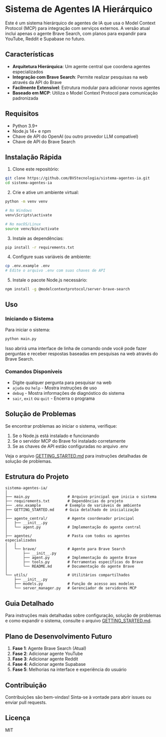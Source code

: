 # Sistema de Agentes IA Hierárquico

Este é um sistema hierárquico de agentes de IA que usa o Model Context Protocol (MCP) para integração com serviços externos. A versão atual inclui apenas o agente Brave Search, com planos para expandir para YouTube, Reddit e Supabase no futuro.

## Características

- **Arquitetura Hierárquica**: Um agente central que coordena agentes especializados
- **Integração com Brave Search**: Permite realizar pesquisas na web através da API do Brave
- **Facilmente Extensível**: Estrutura modular para adicionar novos agentes
- **Baseado em MCP**: Utiliza o Model Context Protocol para comunicação padronizada

## Requisitos

- Python 3.9+
- Node.js 14+ e npm
- Chave de API do OpenAI (ou outro provedor LLM compatível)
- Chave de API do Brave Search

## Instalação Rápida

1. Clone este repositório:
```bash
git clone https://github.com/BVStecnologia/sistema-agentes-ia.git
cd sistema-agentes-ia
```

2. Crie e ative um ambiente virtual:
```bash
python -m venv venv

# No Windows
venv\Scripts\activate

# No macOS/Linux
source venv/bin/activate
```

3. Instale as dependências:
```bash
pip install -r requirements.txt
```

4. Configure suas variáveis de ambiente:
```bash
cp .env.example .env
# Edite o arquivo .env com suas chaves de API
```

5. Instale o pacote Node.js necessário:
```bash
npm install -g @modelcontextprotocol/server-brave-search
```

## Uso

### Iniciando o Sistema

Para iniciar o sistema:

```bash
python main.py
```

Isso abrirá uma interface de linha de comando onde você pode fazer perguntas e receber respostas baseadas em pesquisas na web através do Brave Search.

### Comandos Disponíveis

- Digite qualquer pergunta para pesquisar na web
- `ajuda` ou `help` - Mostra instruções de uso
- `debug` - Mostra informações de diagnóstico do sistema
- `sair`, `exit` ou `quit` - Encerra o programa

## Solução de Problemas

Se encontrar problemas ao iniciar o sistema, verifique:

1. Se o Node.js está instalado e funcionando
2. Se o servidor MCP do Brave foi instalado corretamente
3. Se as chaves de API estão configuradas no arquivo .env

Veja o arquivo [GETTING_STARTED.md](GETTING_STARTED.md) para instruções detalhadas de solução de problemas.

## Estrutura do Projeto

```
sistema-agentes-ia/
│
├── main.py                 # Arquivo principal que inicia o sistema
├── requirements.txt        # Dependências do projeto
├── .env.example           # Exemplo de variáveis de ambiente
├── GETTING_STARTED.md     # Guia detalhado de inicialização
│
├── agente_central/         # Agente coordenador principal
│   ├── __init__.py
│   └── agent.py            # Implementação do agente central
│
├── agentes/                # Pasta com todos os agentes especializados
│   │
│   └── brave/              # Agente para Brave Search
│       ├── __init__.py
│       ├── agent.py        # Implementação do agente Brave
│       ├── tools.py        # Ferramentas específicas do Brave
│       └── README.md       # Documentação do agente Brave
│
└── utils/                  # Utilitários compartilhados
    ├── __init__.py
    ├── models.py           # Função de acesso aos modelos
    └── server_manager.py   # Gerenciador de servidores MCP
```

## Guia Detalhado

Para instruções mais detalhadas sobre configuração, solução de problemas e como expandir o sistema, consulte o arquivo [GETTING_STARTED.md](GETTING_STARTED.md).

## Plano de Desenvolvimento Futuro

1. **Fase 1**: Agente Brave Search (Atual)
2. **Fase 2**: Adicionar agente YouTube
3. **Fase 3**: Adicionar agente Reddit
4. **Fase 4**: Adicionar agente Supabase
5. **Fase 5**: Melhorias na interface e experiência do usuário

## Contribuição

Contribuições são bem-vindas! Sinta-se à vontade para abrir issues ou enviar pull requests.

## Licença

MIT
